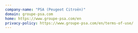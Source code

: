 ```yaml
---
company-name: "PSA (Peugeot Citroën)"
domain: groupe-psa.com
home: https://www.groupe-psa.com/en
privacy-policy: https://www.groupe-psa.com/en/terms-of-use/
---
```




